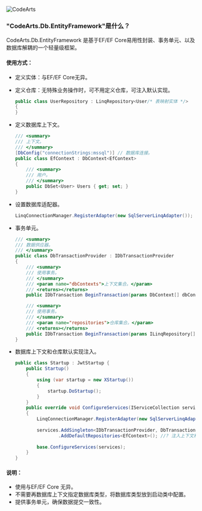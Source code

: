 ![CodeArts](http://oss.jschar.com/codearts.png 'Logo')

### "CodeArts.Db.EntityFramework"是什么？

CodeArts.Db.EntityFramework 是基于EF/EF Core易用性封装、事务单元、以及数据库解耦的一个轻量级框架。

#### 使用方式：

* 定义实体：与EF/EF Core无异。


* 定义仓库：无特殊业务操作时，可不用定义仓库，可注入默认实现。

  ```c#
  public class UserRepository : LinqRepository<User/* 表映射实体 */>
  {
  }
  ```

* 定义数据库上下文。

  ```c#
  /// <summary>
  /// 上下文。
  /// </summary>
  [DbConfig("connectionStrings:mssql")] // 数据库连接。
  public class EfContext : DbContext<EfContext>
  {
      /// <summary>
      /// 用户。
      /// </summary>
      public DbSet<User> Users { get; set; }
  }
  ```

* 设置数据库适配器。

  ```c#
  LinqConnectionManager.RegisterAdapter(new SqlServerLinqAdapter());
  ```

* 事务单元。

  ```c#
  /// <summary>
  /// 数据供应器。
  /// </summary>
  public class DbTransactionProvider : IDbTransactionProvider
  {
      /// <summary>
      /// 使用事务。
      /// </summary>
      /// <param name="dbContexts">上下文集合。</param>
      /// <returns></returns>
      public IDbTransaction BeginTransaction(params DbContext[] dbContexts) => new DbTransaction(dbContexts);
  
      /// <summary>
      /// 使用事务。
      /// </summary>
      /// <param name="repositories">仓库集合。</param>
      /// <returns></returns>
      public IDbTransaction BeginTransaction(params ILinqRepository[] repositories) => new DbTransaction(repositories);
  }
  ```

* 数据库上下文和仓库默认实现注入。

  ```c#
  public class Startup : JwtStartup {
      public Startup()
      {
          using (var startup = new XStartup())
          {
              startup.DoStartup();
          }
      }    
      public override void ConfigureServices(IServiceCollection services)
      {
          LinqConnectionManager.RegisterAdapter(new SqlServerLinqAdapter()); //? 注册数据库适配器。
          
          services.AddSingleton<IDbTransactionProvider, DbTransactionProvider>() //? 注入事务单元。
                  .AddDefaultRepositories<EfContext>(); //? 注入上下文和上下文的仓库默认实现。
          
          base.ConfigureServices(services);
      }
  }
  ```

#### 说明：

* 使用与EF/EF Core 无异。
* 不需要再数据库上下文指定数据库类型，将数据库类型放到启动类中配置。
* 提供事务单元，确保数据提交一致性。
